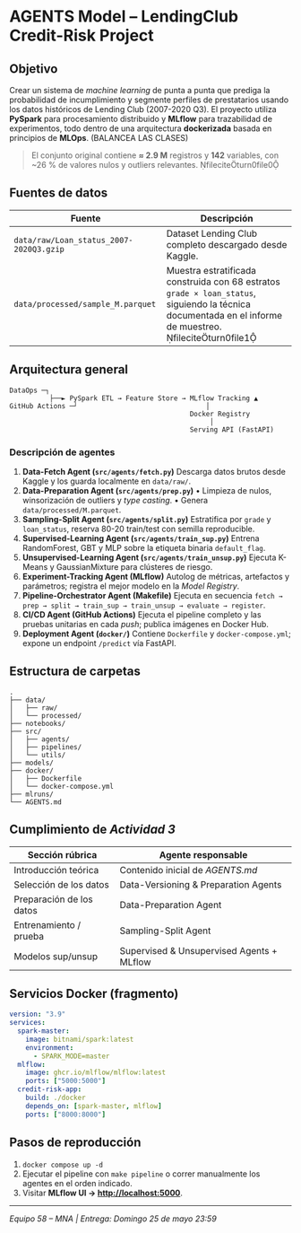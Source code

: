 # AGENTS Model – LendingClub Credit-Risk Project

## Objetivo

Crear un sistema de *machine learning* de punta a punta que prediga la probabilidad de incumplimiento y segmente perfiles de prestatarios usando los datos históricos de Lending Club (2007-2020 Q3). El proyecto utiliza **PySpark** para procesamiento distribuido y **MLflow** para trazabilidad de experimentos, todo dentro de una arquitectura **dockerizada** basada en principios de **MLOps**. (BALANCEA LAS CLASES)

> El conjunto original contiene **≈ 2.9 M** registros y **142** variables, con \~26 % de valores nulos y outliers relevantes. fileciteturn0file0

## Fuentes de datos

| Fuente                            | Descripción                                                                                                                                               |
| --------------------------------- | --------------------------------------------------------------------------------------------------------------------------------------------------------- |
| `data/raw/Loan_status_2007-2020Q3.gzip`       | Dataset Lending Club completo descargado desde Kaggle.                                                                                                                            |
| `data/processed/sample_M.parquet` | Muestra estratificada construida con 68 estratos `grade × loan_status`, siguiendo la técnica documentada en el informe de muestreo. fileciteturn0file1 |

## Arquitectura general

```
DataOps ─┐
          ├──► PySpark ETL → Feature Store → MLflow Tracking ▲
GitHub Actions ─┘                                │
                                             Docker Registry
                                                  │
                                             Serving API (FastAPI)
```

### Descripción de agentes

1. **Data-Fetch Agent (`src/agents/fetch.py`)**
   Descarga datos brutos desde Kaggle y los guarda localmente en `data/raw/`.
2. **Data-Preparation Agent (`src/agents/prep.py`)**
   • Limpieza de nulos, winsorización de outliers y *type casting*.
   • Genera `data/processed/M.parquet`.
3. **Sampling-Split Agent (`src/agents/split.py`)**
   Estratifica por `grade` y `loan_status`, reserva 80-20 train/test con semilla reproducible.
4. **Supervised-Learning Agent (`src/agents/train_sup.py`)**
   Entrena RandomForest, GBT y MLP sobre la etiqueta binaria `default_flag`.
5. **Unsupervised-Learning Agent (`src/agents/train_unsup.py`)**
   Ejecuta K-Means y GaussianMixture para clústeres de riesgo.
6. **Experiment-Tracking Agent (MLflow)**
   Autolog de métricas, artefactos y parámetros; registra el mejor modelo en la *Model Registry*.
7. **Pipeline-Orchestrator Agent (Makefile)**
   Ejecuta en secuencia `fetch → prep → split → train_sup → train_unsup → evaluate → register`.
8. **CI/CD Agent (GitHub Actions)**
   Ejecuta el pipeline completo y las pruebas unitarias en cada *push*; publica imágenes en Docker Hub.
9. **Deployment Agent (`docker/`)**
   Contiene `Dockerfile` y `docker-compose.yml`; expone un endpoint `/predict` vía FastAPI.

## Estructura de carpetas

```text
.
├── data/
│   ├── raw/
│   └── processed/
├── notebooks/
├── src/
│   ├── agents/
│   ├── pipelines/
│   └── utils/
├── models/
├── docker/
│   ├── Dockerfile
│   └── docker-compose.yml
├── mlruns/
└── AGENTS.md
```

## Cumplimiento de *Actividad 3*

| Sección rúbrica          | Agente responsable                        |
| ------------------------ | ----------------------------------------- |
| Introducción teórica     | Contenido inicial de *AGENTS.md*          |
| Selección de los datos   | Data-Versioning & Preparation Agents      |
| Preparación de los datos | Data-Preparation Agent                    |
| Entrenamiento / prueba   | Sampling-Split Agent                      |
| Modelos sup/unsup        | Supervised & Unsupervised Agents + MLflow |

## Servicios Docker (fragmento)

```yaml
version: "3.9"
services:
  spark-master:
    image: bitnami/spark:latest
    environment:
      - SPARK_MODE=master
  mlflow:
    image: ghcr.io/mlflow/mlflow:latest
    ports: ["5000:5000"]
  credit-risk-app:
    build: ./docker
    depends_on: [spark-master, mlflow]
    ports: ["8000:8000"]
```

## Pasos de reproducción

1. `docker compose up -d`
2. Ejecutar el pipeline con `make pipeline` o correr manualmente los agentes en el orden indicado.
3. Visitar **MLflow UI → [http://localhost:5000](http://localhost:5000)**.

---

*Equipo 58 – MNA | Entrega: Domingo 25 de mayo 23:59*
